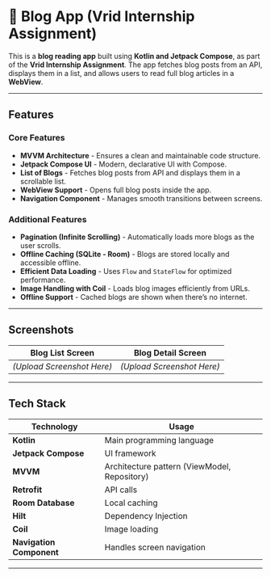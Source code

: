 # 📰 Blog App (Vrid Internship Assignment)

This is a **blog reading app** built using **Kotlin and Jetpack Compose**, as part of the **Vrid Internship Assignment**. The app fetches blog posts from an API, displays them in a list, and allows users to read full blog articles in a **WebView**.

---

##  Features  

###  Core Features
-  **MVVM Architecture** - Ensures a clean and maintainable code structure.
-  **Jetpack Compose UI** - Modern, declarative UI with Compose.
-  **List of Blogs** - Fetches blog posts from API and displays them in a scrollable list.
-  **WebView Support** - Opens full blog posts inside the app.
-  **Navigation Component** - Manages smooth transitions between screens.

###  Additional Features
-  **Pagination (Infinite Scrolling)** - Automatically loads more blogs as the user scrolls.
-  **Offline Caching (SQLite - Room)** - Blogs are stored locally and accessible offline.
-  **Efficient Data Loading** - Uses `Flow` and `StateFlow` for optimized performance.
-  **Image Handling with Coil** - Loads blog images efficiently from URLs.
- **Offline Support** - Cached blogs are shown when there’s no internet.

---

## Screenshots  

| Blog List Screen | Blog Detail Screen |
|-----------------|------------------|
| *(Upload Screenshot Here)* | *(Upload Screenshot Here)* |




---

## Tech Stack  

| **Technology** | **Usage** |
|---------------|----------|
| **Kotlin** | Main programming language |
| **Jetpack Compose** | UI framework |
| **MVVM** | Architecture pattern (ViewModel, Repository) |
| **Retrofit** | API calls |
| **Room Database** | Local caching |
| **Hilt** | Dependency Injection |
| **Coil** | Image loading |
| **Navigation Component** | Handles screen navigation |

---

